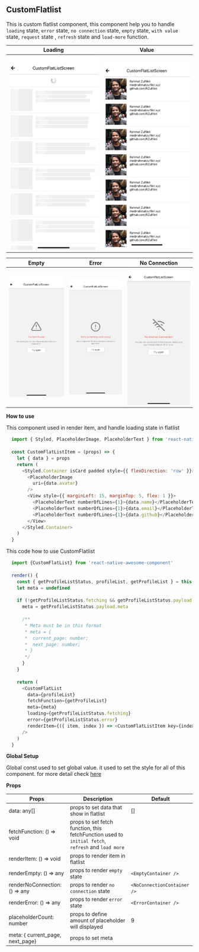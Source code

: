 ## CustomFlatlist
This is custom flatlist component, this component help you to handle `loading` state, `error` state, `no connection` state, `empty` state, `with value` state, `request` state , `refresh` state and `load-more` function.

Loading | Value    
--- | --- 
<img src="./images/flatlist-loading.png" width="400px" > | <img src="./images/flatlist-value.png" width="400px" > 

Empty | Error | No Connection
--- | --- | --
<img src="./images/empty-container.png" width="300px" > | <img src="./images/error-container.png" width="300px" > | <img src="./images/no-connection-container.png" width="300px" >

**How to use**

This component used in render item, and handle loading state in flatlist
```javascript
  import { Styled, PlaceholderImage, PlaceholderText } from 'react-native-awesome-component'

  const CustomFlatListItem = (props) => {
    let { data } = props
    return (
      <Styled.Container isCard padded style={{ flexDirection: 'row' }}>
        <PlaceholderImage
          uri={data.avatar}
        />
        <View style={{ marginLeft: 15, marginTop: 5, flex: 1 }}>
          <PlaceholderText numberOfLines={1}>{data.name}</PlaceholderText>
          <PlaceholderText numberOfLines={1}>{data.email}</PlaceholderText>
          <PlaceholderText numberOfLines={1}>{data.github}</PlaceholderText>
        </View>
      </Styled.Container>
    )
  }
```

This code how to use CustomFlatlist
```javascript
  import {CustomFlatList} from 'react-native-awesome-component'

  render() {
    const { getProfileListStatus, profileList, getProfileList } = this.props
    let meta = undefined

    if (!getProfileListStatus.fetching && getProfileListStatus.payload && getProfileListStatus.payload.meta) {
      meta = getProfileListStatus.payload.meta

      /**
       * Meta must be in this format
       * meta = {
       *  current_page: number;
       *  next_page: number;
       * } 
       */
      }
    }

    return (
      <CustomFlatList
        data={profileList}
        fetchFunction={getProfileList}
        meta={meta}
        loading={getProfileListStatus.fetching}
        error={getProfileListStatus.error}
        renderItem={({ item, index }) => <CustomFlatListItem key={index} data={item} />}
      />
    )
  }
```
**Global Setup**

Global const used to set global value. it used to set the style for all of this component. for more detail check [here](./global-const.md#customflatlist)

**Props**

Props | Description | Default  
--- | --- | --- 
data: any[] | props to set data that show in flatlist | []
fetchFunction: () => void | props to set fetch function, this fetchFunction used to `initial fetch`, `refresh` and `load more` | 
renderItem: () => void | props to render item in flatlist | 
renderEmpty: () => any | props to render `empty` state | `<EmptyContainer />`
renderNoConnection: () => any | props to render `no connection` state | `<NoConnectionContainer />`
renderError: () => any | props to render `error` state | `<ErrorContainer />`
placeholderCount: number | props to define amount of placeholder will displayed | 9
meta: { current_page, next_page} | props to set meta | 
